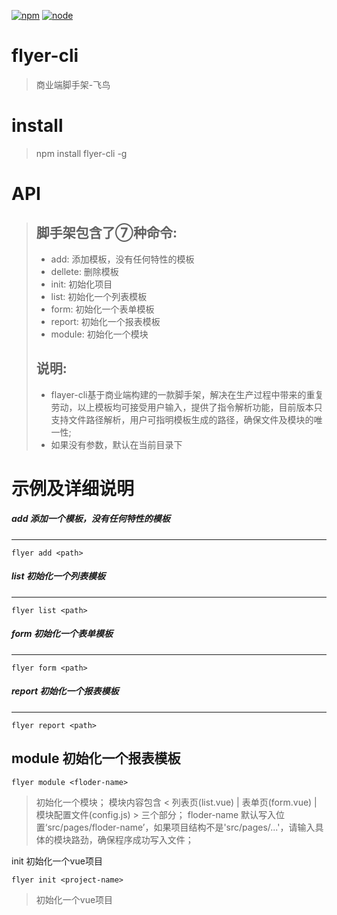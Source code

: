 [![npm][npm]][npm-url]
[![node][node]][node-url]

# flyer-cli

> 商业端脚手架-飞鸟

# install

> npm install flyer-cli -g

# API

> ## 脚手架包含了⑦种命令:
> * add: 添加模板，没有任何特性的模板
> * dellete: 删除模板
> * init: 初始化项目
> * list: 初始化一个列表模板
> * form: 初始化一个表单模板
> * report: 初始化一个报表模板
> * module: 初始化一个模块
> ## 说明:
> * flayer-cli基于商业端构建的一款脚手架，解决在生产过程中带来的重复劳动，以上模板均可接受用户输入，提供了指令解析功能，目前版本只支持文件路径解析，用户可指明模板生成的路径，确保文件及模块的唯一性;
> * 如果没有参数，默认在当前目录下

# 示例及详细说明

##### add 添加一个模板，没有任何特性的模板
---
```
flyer add <path>
```

##### list 初始化一个列表模板
---
```
flyer list <path>
```

##### form 初始化一个表单模板
---
```
flyer form <path>
```

##### report 初始化一个报表模板
---
```
flyer report <path>
```

module 初始化一个报表模板
---
```
flyer module <floder-name>
```

>
> 初始化一个模块；
> 模块内容包含 < 列表页(list.vue) | 表单页(form.vue) | 模块配置文件(config.js) > 三个部分；
> floder-name 默认写入位置‘src/pages/floder-name’，如果项目结构不是'src/pages/...'，请输入具体的模块路劲，确保程序成功写入文件；
>

init 初始化一个vue项目
```
flyer init <project-name>
```
>
> 初始化一个vue项目
>
>


[npm]: https://img.shields.io/npm/v/flyer-cli.svg
[npm-url]: https://www.npmjs.com/package/flyer-cli

[node]: https://img.shields.io/node/v/flyer-cli.svg
[node-url]: https://nodejs.org

[deps]: https://david-dm.org/flyer-cli.svg
[deps-url]: https://david-dm.org/flyer-cli